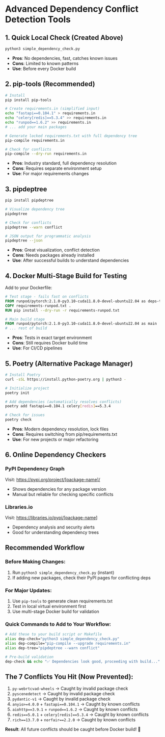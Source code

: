 # Advanced Dependency Conflict Detection Tools

## 1. Quick Local Check (Created Above)
```bash
python3 simple_dependency_check.py
```
- **Pros**: No dependencies, fast, catches known issues
- **Cons**: Limited to known patterns
- **Use**: Before every Docker build

## 2. pip-tools (Recommended)
```bash
# Install
pip install pip-tools

# Create requirements.in (simplified input)
echo "fastapi==0.104.1" > requirements.in
echo "celery[redis]==5.3.4" >> requirements.in
echo "runpod==1.6.2" >> requirements.in
# ... add your main packages

# Generate locked requirements.txt with full dependency tree
pip-compile requirements.in

# Check for conflicts
pip-compile --dry-run requirements.in
```
- **Pros**: Industry standard, full dependency resolution
- **Cons**: Requires separate environment setup
- **Use**: For major requirements changes

## 3. pipdeptree
```bash
pip install pipdeptree

# Visualize dependency tree
pipdeptree

# Check for conflicts
pipdeptree --warn conflict

# JSON output for programmatic analysis
pipdeptree --json
```
- **Pros**: Great visualization, conflict detection
- **Cons**: Needs packages already installed
- **Use**: After successful builds to understand dependencies

## 4. Docker Multi-Stage Build for Testing
Add to your Dockerfile:
```dockerfile
# Test stage - fails fast on conflicts
FROM runpod/pytorch:2.1.0-py3.10-cuda11.8.0-devel-ubuntu22.04 as deps-test
COPY requirements-runpod.txt .
RUN pip install --dry-run -r requirements-runpod.txt

# Main build stage
FROM runpod/pytorch:2.1.0-py3.10-cuda11.8.0-devel-ubuntu22.04 as main
# ... rest of build
```
- **Pros**: Tests in exact target environment
- **Cons**: Still requires Docker build time
- **Use**: For CI/CD pipelines

## 5. Poetry (Alternative Package Manager)
```bash
# Install Poetry
curl -sSL https://install.python-poetry.org | python3 -

# Initialize project
poetry init

# Add dependencies (automatically resolves conflicts)
poetry add fastapi==0.104.1 celery[redis]==5.3.4

# Check for issues
poetry check
```
- **Pros**: Modern dependency resolution, lock files
- **Cons**: Requires switching from pip/requirements.txt
- **Use**: For new projects or major refactoring

## 6. Online Dependency Checkers

### PyPI Dependency Graph
Visit: https://pypi.org/project/[package-name]/
- Shows dependencies for any package version
- Manual but reliable for checking specific conflicts

### Libraries.io
Visit: https://libraries.io/pypi/[package-name]
- Dependency analysis and security alerts
- Good for understanding dependency trees

## Recommended Workflow

### Before Making Changes:
1. Run `python3 simple_dependency_check.py` (instant)
2. If adding new packages, check their PyPI pages for conflicting deps

### For Major Updates:
1. Use `pip-tools` to generate clean requirements.txt
2. Test in local virtual environment first
3. Use multi-stage Docker build for validation

### Quick Commands to Add to Your Workflow:
```bash
# Add these to your build script or Makefile
alias dep-check="python3 simple_dependency_check.py"
alias dep-compile="pip-compile --upgrade requirements.in"
alias dep-tree="pipdeptree --warn conflict"

# Pre-build validation
dep-check && echo "✅ Dependencies look good, proceeding with build..."
```

## The 7 Conflicts You Hit (Now Prevented):
1. `py-webrtcvad-wheels` → Caught by invalid package check
2. `pyscenedetect` → Caught by invalid package check  
3. `pydantic-v1` → Caught by invalid package check
4. `anyio>=4.0.0` + `fastapi==0.104.1` → Caught by known conflicts
5. `aiohttp==3.9.1` + `runpod==1.6.2` → Caught by known conflicts
6. `redis==5.0.1` + `celery[redis]==5.3.4` → Caught by known conflicts
7. `rich==13.7.0` + `norfair==2.2.0` → Caught by known conflicts

**Result**: All future conflicts should be caught before Docker build! 🎯